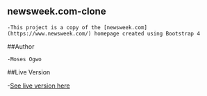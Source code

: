 ## newsweek.com-clone

    -This project is a copy of the [newsweek.com](https://www.newsweek.com/) homepage created using Bootstrap 4

##Author

    -Moses Ogwo

##Live Version

-[See live version here](https://mosesogwo.github.io/newsweek.com-clone/)